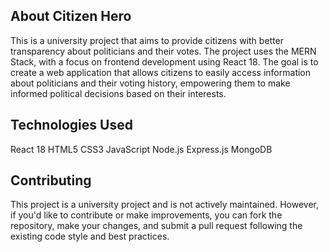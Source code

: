 ## About Citizen Hero

This is a university project that aims to provide citizens with better transparency about politicians and their votes. The project uses the MERN Stack, with a focus on frontend development using React 18. The goal is to create a web application that allows citizens to easily access information about politicians and their voting history, empowering them to make informed political decisions based on their interests.

## Technologies Used
React 18
HTML5
CSS3
JavaScript
Node.js
Express.js
MongoDB

## Contributing
This project is a university project and is not actively maintained. However, if you'd like to contribute or make improvements, you can fork the repository, make your changes, and submit a pull request following the existing code style and best practices.
